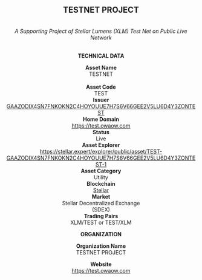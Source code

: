 <div align="center">
<h2><strong>TESTNET PROJECT</strong></h2><br>
<i>A Supporting Project of Stellar Lumens (XLM) Test Net on Public Live Network</i><br><br>

<strong>TECHNICAL DATA</strong><br> 

<strong>Asset Name</strong>
<br>TESTNET<br><br>
<strong>Asset Code</strong>
<br>TEST<br>
<strong>Issuer</strong>
<br><a href="https://stellar.expert/explorer/public/account/GAAZODIX4SN7FNKOKN2C4HOYOUUE7H7S6V66GEE2V5LU6D4Y3ZONTEST" target="_blank">GAAZODIX4SN7FNKOKN2C4HOYOUUE7H7S6V66GEE2V5LU6D4Y3ZONTEST</a><br> 
<strong>Home Domain</strong>
<br><a href="https://test.owaow.com" target="_blank">https://test.owaow.com</a><br> 
<strong>Status</strong>
<br>Live<br> 
<strong>Asset Explorer</strong>
<br><a href="https://stellar.expert/explorer/public/asset/TEST-GAAZODIX4SN7FNKOKN2C4HOYOUUE7H7S6V66GEE2V5LU6D4Y3ZONTEST-1" target="_blank">https://stellar.expert/explorer/public/asset/TEST-GAAZODIX4SN7FNKOKN2C4HOYOUUE7H7S6V66GEE2V5LU6D4Y3ZONTEST-1</a><br> 
<strong>Asset Category</strong>
<br>Utility<br> 
<strong>Blockchain</strong>
<br><a href="https://stellar.org" target="_blank">Stellar</a><br> 
<strong>Market</strong>
<br>Stellar Decentralized Exchange<br>(SDEX)<br>
<strong>Trading Pairs</strong>
<br>XLM/TEST or TEST/XLM<br> 

<strong>ORGANIZATION</strong><br> 

<strong>Organization Name</strong>
<br>TESTNET PROJECT<br> 

<strong>Website</strong>
<br><a href="https://test.owaow.com" target="_blank">https://test.owaow.com</a><br> 
</div>
